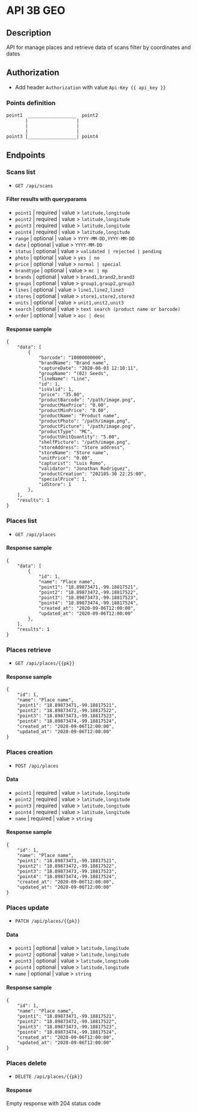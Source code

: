 # API 3B GEO


## Description
API for manage places and retrieve data of scans filter by coordinates and dates


## Authorization
* Add header `Authorization` with value `Api-Key {{ api_key }}`


### Points definition
```
point1  __________________  point2
       |                  |
       |                  |
       |                  |
point3 |__________________| point4
```


## Endpoints

### Scans list
* `GET /api/scans`

#### Filter results with queryparams
* `point1` | required | value > `latitude,longitude`
* `point2` | required | value > `latitude,longitude`
* `point3` | required | value > `latitude,longitude`
* `point4` | required | value > `latitude,longitude`
* `range` | optional | value > `YYYY-MM-DD,YYYY-MM-DD`
* `date` | optional | value > `YYYY-MM-DD`
* `status` | optional | value > `validated | rejected | pending`
* `photo` | optional | value > `yes | no`
* `price` | optional | value > `normal | special`
* `brandtype` | optional | value > `mc | mp`
* `brands` | optional | value > `brand1,brand2,brand3`
* `groups` | optional | value > `group1,group2,group3`
* `lines` | optional | value > `line1,line2,line3`
* `stores` | optional | value > `store1,store2,store3`
* `units` | optional | value > `unit1,unit2,unit3`
* `search` | optional | value > `text search (product name or barcode)`
* `order` | optional | value > `asc | desc`

#### Response sample
```
{
    "data": [
        {
            "barcode": "10000000000",
            "brandName": "Brand name",
            "captureDate": "2020-08-03 12:10:11",
            "groupName": "(02) Seeds",
            "lineName": "Line",
            "id": 1,
            "isValid": 1,
            "price": "35.00",
            "productBarcode": "/path/image.png",
            "productMaxPrice": "0.00",
            "productMinPrice": "0.00",
            "productName": "Product name",
            "productPhoto": "/path/image.png",
            "productPicture": "/path/image.png",
            "productType": "MC",
            "productUnitQuantity": "5.00",
            "shelfPicture": "/path/image.png",
            "storeAddress": "Store address",
            "storeName": "Store name",
            "unitPrice": "0.00",
            "capturist": "Luis Romo",
            "validator": "Jonathan Rodriguez",
            "productCreation": "202105-30 22:25:00",
            "specialPrice": 1,
            "idStore": 1
        },
    ],
    "results": 1
}

```


### Places list
* `GET /api/places`

#### Response sample
```
{
    "data": [
        {
            "id": 1,
            "name": "Place name",
            "point1": "18.89873471,-99.18817521",
            "point2": "18.89873472,-99.18817522",
            "point3": "18.89873473,-99.18817523",
            "point4": "18.89873474,-99.18817524",
            "created_at": "2020-09-06T12:00:00",
            "updated_at": "2020-09-06T12:00:00"
        },
    ],
    "results": 1
}
```


### Places retrieve
* `GET /api/places/{{pk}}`

#### Response sample
```
{
    "id": 1,
    "name": "Place name",
    "point1": "18.89873471,-99.18817521",
    "point2": "18.89873472,-99.18817522",
    "point3": "18.89873473,-99.18817523",
    "point4": "18.89873474,-99.18817524",
    "created_at": "2020-09-06T12:00:00",
    "updated_at": "2020-09-06T12:00:00"
}
```


### Places creation
* `POST /api/places`

#### Data
* `point1` | required | value > `latitude,longitude`
* `point2` | required | value > `latitude,longitude`
* `point3` | required | value > `latitude,longitude`
* `point4` | required | value > `latitude,longitude`
* `name` | required | value > `string`

#### Response sample
```
{
    "id": 1,
    "name": "Place name",
    "point1": "18.89873471,-99.18817521",
    "point2": "18.89873472,-99.18817522",
    "point3": "18.89873473,-99.18817523",
    "point4": "18.89873474,-99.18817524",
    "created_at": "2020-09-06T12:00:00",
    "updated_at": "2020-09-06T12:00:00"
}
```


### Places update
* `PATCH /api/places/{{pk}}`

#### Data
* `point1` | optional | value > `latitude,longitude`
* `point2` | optional | value > `latitude,longitude`
* `point3` | optional | value > `latitude,longitude`
* `point4` | optional | value > `latitude,longitude`
* `name` | optional | value > `string`

#### Response sample
```
{
    "id": 1,
    "name": "Place name",
    "point1": "18.89873471,-99.18817521",
    "point2": "18.89873472,-99.18817522",
    "point3": "18.89873473,-99.18817523",
    "point4": "18.89873474,-99.18817524",
    "created_at": "2020-09-06T12:00:00",
    "updated_at": "2020-09-06T12:00:00"
}
```


### Places delete
* `DELETE /api/places/{{pk}}`

#### Response
Empty response with 204 status code
